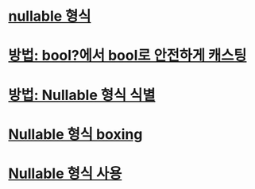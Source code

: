 # [nullable 형식](index.md)
# [방법: bool?에서 bool로 안전하게 캐스팅](how-to-safely-cast-from-bool-to-bool.md)
# [방법: Nullable 형식 식별](how-to-identify-a-nullable-type.md)
# [Nullable 형식 boxing](boxing-nullable-types.md)
# [Nullable 형식 사용](using-nullable-types.md)
